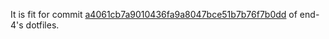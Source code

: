 It is fit for commit [a4061cb7a9010436fa9a8047bce51b7b76f7b0dd](https://github.com/end-4/dots-hyprland/tree/a4061cb7a9010436fa9a8047bce51b7b76f7b0dd) of end-4's dotfiles.

